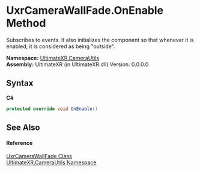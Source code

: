 # UxrCameraWallFade.OnEnable Method 
 

Subscribes to events. It also initializes the component so that whenever it is enabled, it is considered as being "outside".

**Namespace:**&nbsp;<a href="N_UltimateXR_CameraUtils">UltimateXR.CameraUtils</a><br />**Assembly:**&nbsp;UltimateXR (in UltimateXR.dll) Version: 0.0.0.0

## Syntax

**C#**<br />
``` C#
protected override void OnEnable()
```


## See Also


#### Reference
<a href="T_UltimateXR_CameraUtils_UxrCameraWallFade">UxrCameraWallFade Class</a><br /><a href="N_UltimateXR_CameraUtils">UltimateXR.CameraUtils Namespace</a><br />